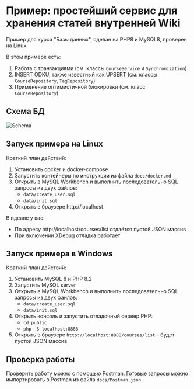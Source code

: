 # Пример: простейший сервис для хранения статей внутренней Wiki

Пример для курса "Базы данных", сделан на PHP8 и MySQL8, проверен на Linux.

В этом примере есть:

1. Работа с транзакциями (см. классы `CourseService` и `Synchronization`)
2. INSERT ODKU, также известный как UPSERT (см. классы `CourseRepository`, `TagRepository`)
3. Применение оптимистичной блокировки (см. класс `CourseRepository`)

## Схема БД

![Schema](docs/wiki-backend-schema.png)

## Запуск примера на Linux

Краткий план действий:

1. Установить docker и docker-compose
2. Запустить контейнеры по инструкции из файла `docs/docker.md`
3. Открыть в MySQL Workbench и выполнить последовательно SQL запросы из двух файлов:
   - `data/create_user.sql`
   - `data/init.sql`
4. Открыть в браузере http://localhost

В идеале у вас:
- По адресу http://localhost/courses/list отдаётся пустой JSON массив
- При включении XDebug отладка работает

## Запуск примера в Windows

Краткий план действий:

1. Установить MySQL 8 и PHP 8.2
2. Запустить MySQL server
3. Открыть в MySQL Workbench и выполнить последовательно SQL запросы из двух файлов:
   - `data/create_user.sql`
   - `data/init.sql`
4. Открыть консоль и запустить отладочный сервер PHP:
    - `cd public`
    - `php -S localhost:8888`
5. Открыть в браузере `http://localhost:8888/courses/list` - будет пустой JSON массив

## Проверка работы

Проверить работу можно с помощью Postman. Готовые запросы можно импортировать в Postman из файла `docs/Postman.json`.
